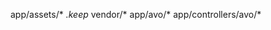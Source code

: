 <!-- Copy this file to .cursorignore in the root of the project on your local machine if you'd like to use these rules with Cursor. -->

app/assets/*
*.keep*
vendor/*
app/avo/*
app/controllers/avo/*